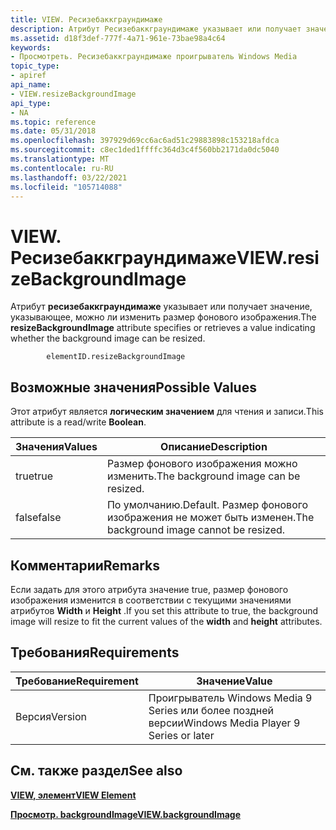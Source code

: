 ```yaml
---
title: VIEW. Ресизебаккграундимаже
description: Атрибут Ресизебаккграундимаже указывает или получает значение, указывающее, можно ли изменить размер фонового изображения.
ms.assetid: d18f3def-777f-4a71-961e-73bae98a4c64
keywords:
- Просмотреть. Ресизебаккграундимаже проигрыватель Windows Media
topic_type:
- apiref
api_name:
- VIEW.resizeBackgroundImage
api_type:
- NA
ms.topic: reference
ms.date: 05/31/2018
ms.openlocfilehash: 397929d69cc6ac6ad51c29883898c153218afdca
ms.sourcegitcommit: c8ec1ded1ffffc364d3c4f560bb2171da0dc5040
ms.translationtype: MT
ms.contentlocale: ru-RU
ms.lasthandoff: 03/22/2021
ms.locfileid: "105714088"
---
```

# <a name="viewresizebackgroundimage"></a><span data-ttu-id="527b0-104">VIEW. Ресизебаккграундимаже</span><span class="sxs-lookup"><span data-stu-id="527b0-104">VIEW.resizeBackgroundImage</span></span>

<span data-ttu-id="527b0-105">Атрибут **ресизебаккграундимаже** указывает или получает значение, указывающее, можно ли изменить размер фонового изображения.</span><span class="sxs-lookup"><span data-stu-id="527b0-105">The **resizeBackgroundImage** attribute specifies or retrieves a value indicating whether the background image can be resized.</span></span>

``` syntax
        elementID.resizeBackgroundImage
```

## <a name="possible-values"></a><span data-ttu-id="527b0-106">Возможные значения</span><span class="sxs-lookup"><span data-stu-id="527b0-106">Possible Values</span></span>

<span data-ttu-id="527b0-107">Этот атрибут является **логическим значением** для чтения и записи.</span><span class="sxs-lookup"><span data-stu-id="527b0-107">This attribute is a read/write **Boolean**.</span></span>



| <span data-ttu-id="527b0-108">Значения</span><span class="sxs-lookup"><span data-stu-id="527b0-108">Values</span></span> | <span data-ttu-id="527b0-109">Описание</span><span class="sxs-lookup"><span data-stu-id="527b0-109">Description</span></span>                                      |
|--------|--------------------------------------------------|
| <span data-ttu-id="527b0-110">true</span><span class="sxs-lookup"><span data-stu-id="527b0-110">true</span></span>   | <span data-ttu-id="527b0-111">Размер фонового изображения можно изменить.</span><span class="sxs-lookup"><span data-stu-id="527b0-111">The background image can be resized.</span></span>             |
| <span data-ttu-id="527b0-112">false</span><span class="sxs-lookup"><span data-stu-id="527b0-112">false</span></span>  | <span data-ttu-id="527b0-113">По умолчанию.</span><span class="sxs-lookup"><span data-stu-id="527b0-113">Default.</span></span> <span data-ttu-id="527b0-114">Размер фонового изображения не может быть изменен.</span><span class="sxs-lookup"><span data-stu-id="527b0-114">The background image cannot be resized.</span></span> |



 

## <a name="remarks"></a><span data-ttu-id="527b0-115">Комментарии</span><span class="sxs-lookup"><span data-stu-id="527b0-115">Remarks</span></span>

<span data-ttu-id="527b0-116">Если задать для этого атрибута значение true, размер фонового изображения изменится в соответствии с текущими значениями атрибутов **Width** и **Height** .</span><span class="sxs-lookup"><span data-stu-id="527b0-116">If you set this attribute to true, the background image will resize to fit the current values of the **width** and **height** attributes.</span></span>

## <a name="requirements"></a><span data-ttu-id="527b0-117">Требования</span><span class="sxs-lookup"><span data-stu-id="527b0-117">Requirements</span></span>



| <span data-ttu-id="527b0-118">Требование</span><span class="sxs-lookup"><span data-stu-id="527b0-118">Requirement</span></span> | <span data-ttu-id="527b0-119">Значение</span><span class="sxs-lookup"><span data-stu-id="527b0-119">Value</span></span> |
|--------------------|---------------------------------------------------|
| <span data-ttu-id="527b0-120">Версия</span><span class="sxs-lookup"><span data-stu-id="527b0-120">Version</span></span><br/> | <span data-ttu-id="527b0-121">Проигрыватель Windows Media 9 Series или более поздней версии</span><span class="sxs-lookup"><span data-stu-id="527b0-121">Windows Media Player 9 Series or later</span></span><br/> |



## <a name="see-also"></a><span data-ttu-id="527b0-122">См. также раздел</span><span class="sxs-lookup"><span data-stu-id="527b0-122">See also</span></span>

<dl> <dt>

[<span data-ttu-id="527b0-123">**VIEW, элемент**</span><span class="sxs-lookup"><span data-stu-id="527b0-123">**VIEW Element**</span></span>](view-element.md)
</dt> <dt>

[<span data-ttu-id="527b0-124">**Просмотр. backgroundImage**</span><span class="sxs-lookup"><span data-stu-id="527b0-124">**VIEW.backgroundImage**</span></span>](view-backgroundimage.md)
</dt> </dl>

 

 





